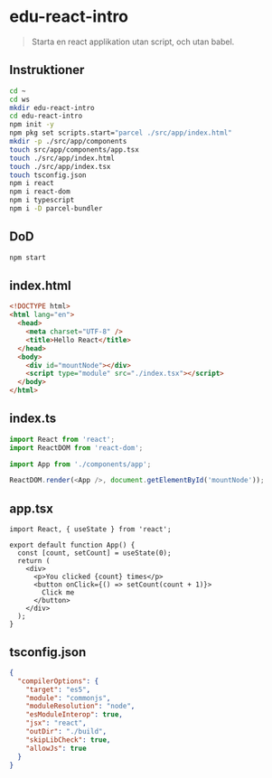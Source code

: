 # edu-react-intro

> Starta en react applikation utan script, och utan babel.

## Instruktioner

```bash
cd ~
cd ws
mkdir edu-react-intro
cd edu-react-intro
npm init -y
npm pkg set scripts.start="parcel ./src/app/index.html"
mkdir -p ./src/app/components
touch src/app/components/app.tsx
touch ./src/app/index.html
touch ./src/app/index.tsx
touch tsconfig.json
npm i react 
npm i react-dom 
npm i typescript 
npm i -D parcel-bundler
```

## DoD

```bash
npm start
```

## index.html

```html
<!DOCTYPE html>
<html lang="en">
  <head>
    <meta charset="UTF-8" />
    <title>Hello React</title>
  </head>
  <body>
    <div id="mountNode"></div>
    <script type="module" src="./index.tsx"></script>
  </body>
</html>
```


## index.ts

```js
import React from 'react';
import ReactDOM from 'react-dom';

import App from './components/app';

ReactDOM.render(<App />, document.getElementById('mountNode'));
```

## app.tsx

```tsx
import React, { useState } from 'react';

export default function App() {
  const [count, setCount] = useState(0);
  return (
    <div>
      <p>You clicked {count} times</p>
      <button onClick={() => setCount(count + 1)}>
        Click me
      </button>
    </div>
  );
}
```

## tsconfig.json

```json
{
  "compilerOptions": {
    "target": "es5",
    "module": "commonjs",
    "moduleResolution": "node",
    "esModuleInterop": true,
    "jsx": "react",
    "outDir": "./build",
    "skipLibCheck": true,
    "allowJs": true
  }
}
```
